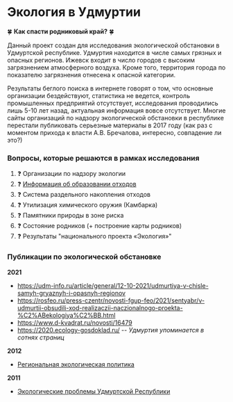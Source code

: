# Экология в Удмуртии

:four_leaf_clover: **Как спасти родниковый край?** :four_leaf_clover: 

Данный проект создан для исследования экологической обстановки в Удмуртской республике. 
Удмуртия находится в числе самых грязных и опасных регионов. Ижевск входит в число городов с высоким загрязнением атмосферного воздуха. 
Кроме того, территория города по показателю загрязнения отнесена к опасной категории. 

Результаты беглого поиска в интернете говорят о том, что основные организации бездействуют, статистика не ведется,
контроль промышленных предприятий отсутствует, исследования проводились лишь 5-10 лет назад, актуальная информация вовсе отсутствует.
Многие сайты организаций по надзору экологической обстановки в республике перестали публиковать серьезные материалы в 2017 году
(как раз с моментом прихода к власти А.В. Бречалова, интересно, совпадение ли это?)


### Вопросы, которые решаются в рамках исследования 
1. :question: Организации по надзору экологии
2. :question: [Информация об образовании отходов](Отходообразующие%20предприятия)
3. :question: Система раздельного накопления отходов
4. :question: Утилизация химического оружия (Камбарка)
5. :question: Памятники природы в зоне риска
6. :question: Состояние родников (+ построение карты родников)
7. :question: Результаты "национального проекта «Экология»"


### Публикации по экологической обстановке

**2021**
- https://udm-info.ru/article/general/12-10-2021/udmurtiya-v-chisle-samyh-gryaznyh-i-opasnyh-regionov
- https://rosfeo.ru/press-czentr/novosti-fgup-feo/2021/sentyabr/v-udmurtii-obsudili-xod-realizaczii-naczionalnogo-proekta-%C2%ABekologiya%C2%BB.html
- https://www.d-kvadrat.ru/novosti/16479
- https://2020.ecology-gosdoklad.ru/ -- _Удмуртия упоминается в сотнях страниц_

**2012**
- [Региональная экологическая политика](publications/yabloko_regionalnaya_ecologicheskaya_politika_2012.pdf)

**2011**
- [Экологические проблемы Удмуртской Республики](publications/ekologicheskie-problemy-udmurtskoy-respubliki_2011.pdf)

